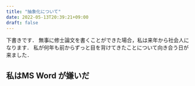 ```yaml
---
title: "抽象化について"
date: 2022-05-13T20:39:21+09:00
draft: false
---
```


下書きです．
無事に修士論文を書くことができた場合，私は来年から社会人になります．
私が何年も前からずっと目を背けてきたことについて向き合う日が来ました．

## 私はMS Word が嫌いだ
